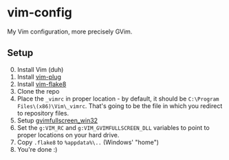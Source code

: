 # vim-config
My Vim configuration, more precisely GVim.

## Setup
0. Install Vim (duh)
1. Install [vim-plug](https://github.com/junegunn/vim-plug)
2. Install [vim-flake8](https://github.com/nvie/vim-flake8)
3. Clone the repo
4. Place the `_vimrc` in proper location - by default, it should be `C:\Program Files\(x86)\Vim\_vimrc`. That's going to be the file in which you redirect to repository files.
5. Setup [gvimfullscreen_win32](https://github.com/ashrasmun/gvimfullscreen_win32)
6. Set the `g:VIM_RC` and `g:VIM_GVIMFULLSCREEN_DLL` variables to point to proper locations on your hard drive.
7. Copy `.flake8` to `%appdata%\..` (Windows' "home")
8. You're done :)
